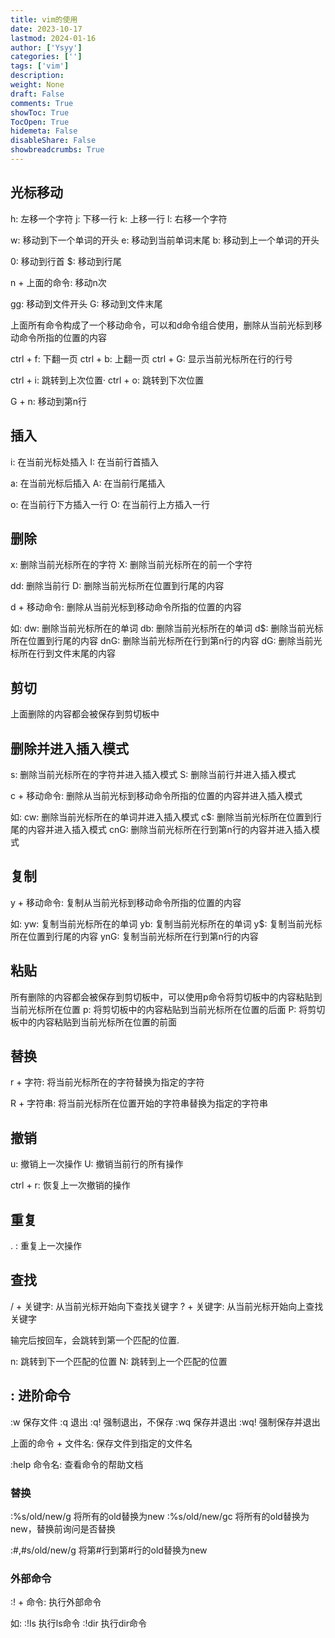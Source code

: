 ```yaml
---
title: vim的使用
date: 2023-10-17
lastmod: 2024-01-16
author: ['Ysyy']
categories: ['']
tags: ['vim']
description: 
weight: None
draft: False
comments: True
showToc: True
TocOpen: True
hidemeta: False
disableShare: False
showbreadcrumbs: True
---
```

## 光标移动

h: 左移一个字符
j: 下移一行
k: 上移一行
l: 右移一个字符

w: 移动到下一个单词的开头
e: 移动到当前单词末尾
b: 移动到上一个单词的开头

0: 移动到行首
$: 移动到行尾

n + 上面的命令: 移动n次

gg: 移动到文件开头
G: 移动到文件末尾

上面所有命令构成了一个移动命令，可以和d命令组合使用，删除从当前光标到移动命令所指的位置的内容

ctrl + f: 下翻一页
ctrl + b: 上翻一页
ctrl + G: 显示当前光标所在行的行号

ctrl + i: 跳转到上次位置·
ctrl + o: 跳转到下次位置

G + n: 移动到第n行

## 插入

i: 在当前光标处插入
I: 在当前行首插入

a: 在当前光标后插入
A: 在当前行尾插入

o: 在当前行下方插入一行
O: 在当前行上方插入一行

## 删除

x: 删除当前光标所在的字符
X: 删除当前光标所在的前一个字符

dd: 删除当前行
D: 删除当前光标所在位置到行尾的内容

d + 移动命令: 删除从当前光标到移动命令所指的位置的内容

如:
dw: 删除当前光标所在的单词
db: 删除当前光标所在的单词
d$: 删除当前光标所在位置到行尾的内容
dnG: 删除当前光标所在行到第n行的内容
dG: 删除当前光标所在行到文件末尾的内容

## 剪切

上面删除的内容都会被保存到剪切板中

## 删除并进入插入模式

s: 删除当前光标所在的字符并进入插入模式
S: 删除当前行并进入插入模式

c + 移动命令: 删除从当前光标到移动命令所指的位置的内容并进入插入模式

如:
cw: 删除当前光标所在的单词并进入插入模式
c$: 删除当前光标所在位置到行尾的内容并进入插入模式
cnG: 删除当前光标所在行到第n行的内容并进入插入模式

## 复制

y + 移动命令: 复制从当前光标到移动命令所指的位置的内容

如:
yw: 复制当前光标所在的单词
yb: 复制当前光标所在的单词
y$: 复制当前光标所在位置到行尾的内容
ynG: 复制当前光标所在行到第n行的内容

## 粘贴

所有删除的内容都会被保存到剪切板中，可以使用p命令将剪切板中的内容粘贴到当前光标所在位置
p: 将剪切板中的内容粘贴到当前光标所在位置的后面
P: 将剪切板中的内容粘贴到当前光标所在位置的前面

## 替换

r + 字符: 将当前光标所在的字符替换为指定的字符

R + 字符串: 将当前光标所在位置开始的字符串替换为指定的字符串

## 撤销

u: 撤销上一次操作
U: 撤销当前行的所有操作

ctrl + r: 恢复上一次撤销的操作

## 重复

. : 重复上一次操作

## 查找

/ + 关键字: 从当前光标开始向下查找关键字
? + 关键字: 从当前光标开始向上查找关键字

输完后按回车，会跳转到第一个匹配的位置.

n: 跳转到下一个匹配的位置
N: 跳转到上一个匹配的位置

## : 进阶命令

:w 保存文件
:q 退出
:q! 强制退出，不保存
:wq 保存并退出
:wq! 强制保存并退出

上面的命令 + 文件名: 保存文件到指定的文件名

:help 命令名: 查看命令的帮助文档

### 替换

:%s/old/new/g 将所有的old替换为new
:%s/old/new/gc 将所有的old替换为new，替换前询问是否替换

:#,#s/old/new/g 将第#行到第#行的old替换为new

### 外部命令

:! + 命令: 执行外部命令

如:
:!ls 执行ls命令
:!dir 执行dir命令